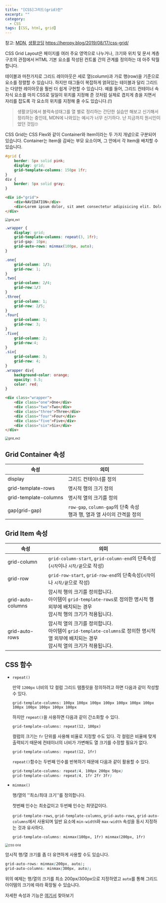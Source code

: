 ```yaml
---
title: "[CSS]그리드(grid)란"
excerpt: ""
category:
  - CSS
tags: [CSS, html, grid]
---
```


참고: [MDN](https://developer.mozilla.org/ko/docs/Web/CSS/CSS_Grid_Layout), [생활코딩](https://opentutorials.org/course/3086) https://heropy.blog/2019/08/17/css-grid/

CSS Grid Layout은 페이지를 여러 주요 영역으로 나누거나, 크기와 위치 및 문서 계층 구조의 관점에서 HTML 기본 요소를 작성된 컨트롤 간의 관계를 정의하는 데 아주 탁월합니다.

테이블과 마찬가지로 그리드 레이아웃은 세로 열(column)과 가로 행(row)을 기준으로 요소를 정렬할 수 있습니다. 하지만 태그들이 복잡하게 얽혀있는 테이블과 달리 그리드는 다양한 레이아웃을 훨씬 더 쉽게 구현할 수 있습니다. 예를 들어, 그리드 컨테이너 속 자식 요소를 마치 CSS로 일일이 위치를 지정해 준 것처럼 실제로 겹치게 층을 지면서 자리를 잡도록 각 요소의 위치를 지정해 줄 수도 있습니다.(!)

> 생활코딩에서 블럭속성태그를 열 별로 정리하는 간단한 실습만 해보고 신기해서 정리하는 중인데, MDN에 나와있는 예시가 너무 신기하다. 난 지금까지 원시인이었던 것임🙄

CSS Grid는 CSS Flex와 같이 Container와 Item이라는 두 가지 개념으로 구분되어 있습니다. Container는 Item을 감싸는 부모 요소이며, 그 안에서 각 Item을 배치할 수 있습니다.

```css
#grid {
    border: 5px solid pink;
    display: grid;
    grid-template-columns: 150px 1fr;
}
div {
    border: 5px solid gray;
}
```

```html
<div id="grid">
    <div>NAVIDATION</div>
    <div>Lorem ipsum dolor, sit amet consectetur adipisicing elit. Dolor optio itaque quasi maxime tempore molestiae expedita nemo cum suscipit, impedit ad distinctio illo voluptatibus alias a iusto deserunt totam beatae!</div>
</div>
```

<img src="https://user-images.githubusercontent.com/53068706/107882632-dbfe0000-6f2d-11eb-9d59-2c71e18e70c5.png" alt="grid_ex1" style="zoom:67%;" />

```css
.wrapper {
    display: grid;
    grid-template-columns: repeat(3, 1fr);
    grid-gap: 10px;
    grid-auto-rows: minmax(100px, auto);
}

.one{
    grid-column: 1/3;
    grid-row: 1;
}
.two{
    grid-column: 2/4;
    grid-row:1/3
}
.three{
    grid-column: 1;
    grid-row: 2/5;
}
.four{
    grid-column: 3;
    grid-row: 3;
}
.five{
    grid-column: 2;
    grid-row:4;
}
.six{
    grid-column: 3;
    grid-row: 4;
}
.wrapper div{
    background-color: orange;
    opacity: 0.5;
    color: red;
}
```

```html
<div class="wrapper">
    <div class="one">One</div>
    <div class="two">Two</div>
    <div class="three">Three</div>
    <div class="four">Four</div>
    <div class="five">Five</div>
    <div class="six">Six</div>
</div>
```

<img src="https://user-images.githubusercontent.com/53068706/107882649-ecae7600-6f2d-11eb-8fa2-c037979d29bd.png" alt="grid_ex2" style="zoom:67%;" />

## Grid Container 속성

| 속성                  | 의미                                                         |
| --------------------- | ------------------------------------------------------------ |
| display               | 그리드 컨테이너를 정의                                       |
| grid-template-rows    | 명시적 행의 크기 정의                                        |
| grid-template-columns | 명시적 열의 크기를 정의                                      |
| gap(grid-gap)         | `row-gap`, `column-gap`의 단축 속성<br />행과 행, 열과 열 사이의 간격을 정의 |

## Grid Item 속성

| 속성              | 의미                                                         |
| ----------------- | ------------------------------------------------------------ |
| grid-column       | `grid-column-start`, `grid-column-end`의 단축속성(`시작`이나 `시작/끝`으로 작성) |
| grid-row          | `grid-row-start`, `grid-row-end`의 단축속성(`시작`이나 `시작/끝`으로 작성) |
| grid-auto-columns | 암시적 행의 크기를 정의합니다.<br />아이템이 `grid-template-rows`로 정의한 명시적 행 외부에 배치되는 경우<br /> 암시적 행의 크기가 적용됩니다. |
| grid-auto-rows    | 암시적 열의 크기를 정의합니다.<br />아이템이 `grid-template-columns`로 정의한 명시적 열 외부에 배치되는 경우<br />암시적 열의 크기가 적용됩니다. |

## CSS 함수

- `repeat()`

  만약 `1200px` 너비의 12 컬럼 그리드 탬플릿을 정의하려고 하면 다음과 같이 작성할 수 있다.

  `grid-template-columns: 100px 100px 100px 100px 100px 100px 100px 100px 100px 100px 100px 100px`

  하지만 `repeat()`을 사용하면 다음과 같이 간소화할 수 있다.

  `grid-template-columns: repeat(12, 100px)`

  컬럼의 크기는 `fr` 단위를 사용해 비율로 지정할 수도 있다. 각 컬럼은 비율에 맞게 출력되기 때문에 컨테이너의 너비가 가변해도 열 크기를 수정할 필요가 없다.

  `grid-template-columns: repeat(12, 1fr)`

  `repeat()`함수는 두번째 인수를 반복하기 때문에 다음과 같이 활용할 수 있다.

  ```css
  grid-template-columns: repeat(4, 100px 200px 50px)
  grid-template-columns: repeat(4, 1fr 2fr 3fr)
  ```

- `minmax()`

  행/열의 ''최소/최대 크기''를 정의합니다.

  첫번째 인수는 최솟값이고 두번째 인수는 최댓값이다.

  `grid-template-rows`, `grid-template-columns`, `grid-auto-rows`, `grid-auto-columns`에서 사용되며 일반 요소에 `min-width`와 `max-width` 속성을 동시 지정하는 것과 유사하다.

  ```
  grid-template-columns: minmax(100px, 1fr) minmax(200px, 1fr)
  ```

<img src="https://heropy.blog/images/screenshot/css-grid/minmax-1.jpg" alt="CSS Grid" style="zoom:67%;" />

암시적 행/열 크기를 좀 더 유연하게 사용할 수도 있습니다.

```css
grid-auto-rows: minmax(200px, auto);
grid-auto-columns: minmax(300px, auto);
```

위의 예제는 행/열의 크기를 최소 200px/300px으로 지정하였고 `auto`를 통해 그리드 아이템의 크기에 따라 확장될 수 있습니다.

자세한 속성과 기능은 [여기서](https://heropy.blog/2019/08/17/css-grid/) 찾아보기